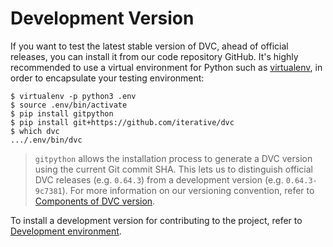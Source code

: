# Development Version

If you want to test the latest stable version of DVC, ahead of official
releases, you can install it from our code repository GitHub. It's highly
recommended to use a virtual environment for Python such as
[virtualenv](https://virtualenv.pypa.io/en/stable/), in order to encapsulate
your testing environment:

```dvc
$ virtualenv -p python3 .env
$ source .env/bin/activate
$ pip install gitpython
$ pip install git+https://github.com/iterative/dvc
$ which dvc
.../.env/bin/dvc
```

> `gitpython` allows the installation process to generate a DVC version using
> the current Git commit SHA. This lets us to distinguish official DVC releases
> (e.g. `0.64.3`) from a development version (e.g. `0.64.3-9c7381`). For more
> information on our versioning convention, refer to
> [Components of DVC version](/doc/command-reference/version#components-of-dvc-version).

To install a development version for contributing to the project, refer to
[Development environment](/doc/user-guide/contributing#development-environment).
